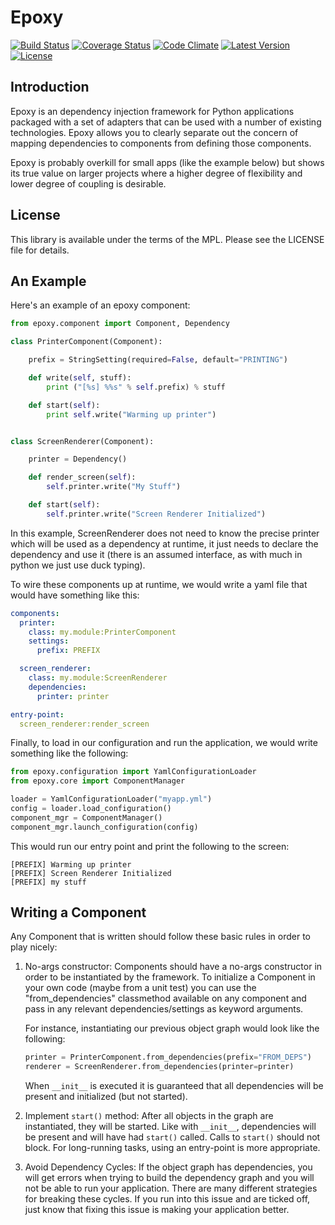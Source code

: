 Epoxy
=====

[![Build Status](https://img.shields.io/travis/digidotcom/epoxy.svg)](https://travis-ci.org/digidotcom/epoxy)
[![Coverage Status](https://img.shields.io/coveralls/digidotcom/epoxy.svg)](https://coveralls.io/r/digidotcom/epoxy)
[![Code Climate](https://img.shields.io/codeclimate/github/digidotcom/epoxy.svg)](https://codeclimate.com/github/digidotcom/epoxy)
[![Latest Version](https://img.shields.io/pypi/v/epoxy.svg)](https://pypi.python.org/pypi/epoxy/)
[![License](https://img.shields.io/badge/license-MPL%202.0-blue.svg)](https://github.com/digidotcom/epoxy/blob/master/LICENSE)

Introduction
------------

Epoxy is an dependency injection framework for Python applications
packaged with a set of adapters that can be used with a number of
existing technologies.  Epoxy allows you to clearly separate out the
concern of mapping dependencies to components from defining those
components.

Epoxy is probably overkill for small apps (like the example below) but
shows its true value on larger projects where a higher degree of
flexibility and lower degree of coupling is desirable.

License
-------

This library is available under the terms of the MPL.  Please see the
LICENSE file for details.

An Example
----------

Here's an example of an epoxy component:

```python
from epoxy.component import Component, Dependency

class PrinterComponent(Component):

    prefix = StringSetting(required=False, default="PRINTING")

    def write(self, stuff):
        print ("[%s] %%s" % self.prefix) % stuff

    def start(self):
        print self.write("Warming up printer")


class ScreenRenderer(Component):

    printer = Dependency()

    def render_screen(self):
        self.printer.write("My Stuff")

    def start(self):
        self.printer.write("Screen Renderer Initialized")
```

In this example, ScreenRenderer does not need to know the precise
printer which will be used as a dependency at runtime, it just needs
to declare the dependency and use it (there is an assumed interface,
as with much in python we just use duck typing).

To wire these components up at runtime, we would write a yaml file
that would have something like this:

```yaml
components:
  printer:
    class: my.module:PrinterComponent
    settings:
      prefix: PREFIX

  screen_renderer:
    class: my.module:ScreenRenderer
    dependencies:
      printer: printer

entry-point:
  screen_renderer:render_screen
```

Finally, to load in our configuration and run the application, we
would write something like the following:

```python
from epoxy.configuration import YamlConfigurationLoader
from epoxy.core import ComponentManager

loader = YamlConfigurationLoader("myapp.yml")
config = loader.load_configuration()
component_mgr = ComponentManager()
component_mgr.launch_configuration(config)
```

This would run our entry point and print the following to the screen:

    [PREFIX] Warming up printer
    [PREFIX] Screen Renderer Initialized
    [PREFIX] my stuff

Writing a Component
-------------------

Any Component that is written should follow these basic rules in order
to play nicely:

1.  No-args constructor: Components should have a no-args constructor
    in order to be instantiated by the framework.  To initialize a
    Component in your own code (maybe from a unit test) you can use
    the "from_dependencies" classmethod available on any component and
    pass in any relevant dependencies/settings as keyword arguments.
    
    For instance, instantiating our previous object graph would look
    like the following:

    ```python
    printer = PrinterComponent.from_dependencies(prefix="FROM_DEPS")
    renderer = ScreenRenderer.from_dependencies(printer=printer)
    ```

    When ``__init__`` is executed it is guaranteed that all dependencies
    will be present and initialized (but not started).

2.  Implement ``start()`` method: After all objects in the graph are
    instantiated, they will be started.  Like with ``__init__``,
    dependencies will be present and will have had ``start()`` called.
    Calls to ``start()`` should not block.  For long-running tasks, using
    an entry-point is more appropriate.

3.  Avoid Dependency Cycles: If the object graph has dependencies, you
    will get errors when trying to build the dependency graph and you
    will not be able to run your application.  There are many
    different strategies for breaking these cycles.  If you run into
    this issue and are ticked off, just know that fixing this issue is
    making your application better.

